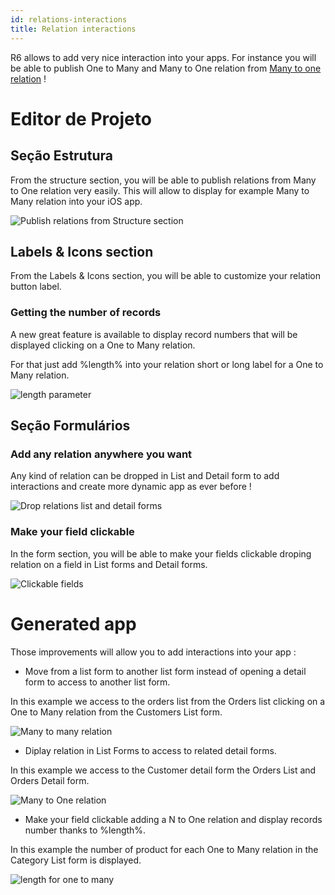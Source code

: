 ```yaml
---
id: relations-interactions
title: Relation interactions
---
```


R6 allows to add very nice interaction into your apps. For instance you will be able to publish One to Many and Many to One relation from [Many to one relation](many-to-one-relations.html) !

# Editor de Projeto

## Seção Estrutura

From the structure section, you will be able to publish relations from Many to One relation very easily. This will allow to display for example Many to Many relation into your iOS app.

![Publish relations from Structure section](assets/en/relations/structure-section.gif)

## Labels & Icons section

From the Labels & Icons section, you will be able to customize your relation button label.

### Getting the number of records

A new great feature is available to display record numbers that will be displayed clicking on a One to Many relation.

For that just add %length% into your relation short or long label for a One to Many relation.

![length parameter](assets/en/relations/icons-labels-length-parameter-relation.png)

## Seção Formulários

### Add any relation anywhere you want

Any kind of relation can be dropped in List and Detail form to add interactions and create more dynamic app as ever before !

![Drop relations list and detail forms](assets/en/relations/drop-relation-list-detail-form.gif)

### Make your field clickable

In the form section, you will be able to make your fields clickable droping relation on a field in List forms and Detail forms.

![Clickable fields](assets/en/relations/clickable-fields-relation.gif)


# Generated app

Those improvements will allow you to add interactions into your app :

* Move from a list form to another list form instead of opening a detail form to access to another list form.

In this example we access to the orders list from the Orders list clicking on a One to Many relation from the Customers List form.

![Many to many relation](assets/en/relations/many-to-many-relations.gif)

* Diplay relation in List Forms to access to related detail forms.

In this example we access to the Customer detail form the Orders List and Orders Detail form.

![Many to One relation](assets/en/relations/many-to-one-relations.gif)

* Make your field clickable adding a N to One relation and display records number thanks to %length%.

In this example the number of product for each One to Many relation in the Category List form is displayed.

![length for one to many](assets/en/relations/length-for-one-to-many.png)



